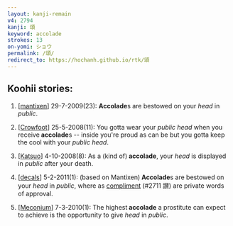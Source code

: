 ```yaml
---
layout: kanji-remain
v4: 2794
kanji: 頌
keyword: accolade
strokes: 13
on-yomi: ショウ
permalink: /頌/
redirect_to: https://hochanh.github.io/rtk/頌
---
```


## Koohii stories: 

1) [<a href="http://kanji.koohii.com/profile/mantixen">mantixen</a>] 29-7-2009(23): <strong>Accolade</strong>s are bestowed on your <em>head</em> in <em>public</em>.

2) [<a href="http://kanji.koohii.com/profile/Crowfoot">Crowfoot</a>] 25-5-2008(11): You gotta wear your <em>public head</em> when you receive<strong> accolade</strong>s -- inside you&#039;re proud as can be but you gotta keep the cool with your <em>public head</em>.

3) [<a href="http://kanji.koohii.com/profile/Katsuo">Katsuo</a>] 4-10-2008(8): As a (kind of)<strong> accolade</strong>, your <em>head</em> is displayed in <em>public</em> after your death.

4) [<a href="http://kanji.koohii.com/profile/decals">decals</a>] 5-2-2011(1): (based on Mantixen)<strong> Accolade</strong>s are bestowed on your <em>head</em> in <em>public</em>, where as <a href="../v4/2711.html">compliment</a> (#2711 讃) are private words of approval.

5) [<a href="http://kanji.koohii.com/profile/Meconium">Meconium</a>] 7-3-2010(1): The highest<strong> accolade</strong> a prostitute can expect to achieve is the opportunity to give <em>head</em> in <em>public</em>.

